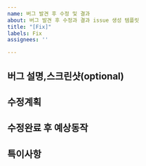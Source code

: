 ```yaml
---
name: 버그 발견 후 수정 및 결과
about: 버그 발견 후 수정과 결과 issue 생성 템플릿
title: "[Fix]"
labels: Fix
assignees: ''

---
```


**버그 설명,스크린샷(optional)**
---


**수정계획**
---


**수정완료 후 예상동작**
---


**특이사항**
---
